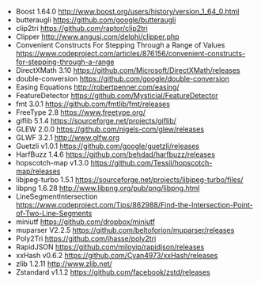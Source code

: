 - Boost 1.64.0 http://www.boost.org/users/history/version_1_64_0.html
- butteraugli https://github.com/google/butteraugli
- clip2tri https://github.com/raptor/clip2tri
- Clipper http://www.angusj.com/delphi/clipper.php
- Convenient Constructs For Stepping Through a Range of Values https://www.codeproject.com/articles/876156/convenient-constructs-for-stepping-through-a-range
- DirectXMath 3.10 https://github.com/Microsoft/DirectXMath/releases
- double-conversion https://github.com/google/double-conversion
- Easing Equations http://robertpenner.com/easing/
- FeatureDetector https://github.com/Mysticial/FeatureDetector
- fmt 3.0.1 https://github.com/fmtlib/fmt/releases
- FreeType 2.8 https://www.freetype.org/
- giflib 5.1.4 https://sourceforge.net/projects/giflib/
- GLEW 2.0.0 https://github.com/nigels-com/glew/releases
- GLWF 3.2.1 http://www.glfw.org
- Guetzli v1.0.1 https://github.com/google/guetzli/releases
- HarfBuzz 1.4.6 https://github.com/behdad/harfbuzz/releases
- hopscotch-map v1.3.0 https://github.com/Tessil/hopscotch-map/releases
- libjpeg-turbo 1.5.1 https://sourceforge.net/projects/libjpeg-turbo/files/
- libpng 1.6.28 http://www.libpng.org/pub/png/libpng.html
- LineSegmentIntersection https://www.codeproject.com/Tips/862988/Find-the-Intersection-Point-of-Two-Line-Segments
- miniutf https://github.com/dropbox/miniutf
- muparser V2.2.5 https://github.com/beltoforion/muparser/releases
- Poly2Tri https://github.com/jhasse/poly2tri
- RapidJSON https://github.com/miloyip/rapidjson/releases
- xxHash v0.6.2 https://github.com/Cyan4973/xxHash/releases
- zlib 1.2.11 http://www.zlib.net/
- Zstandard v1.1.2 https://github.com/facebook/zstd/releases
